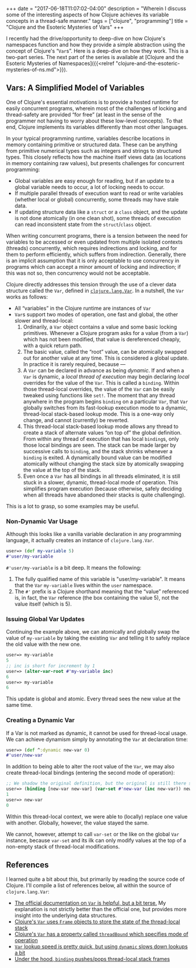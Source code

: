 +++
date = "2017-06-18T11:07:02-04:00"
description = "Wherein I discuss some of the interesting aspects of how Clojure achieves its variable concepts in a thread-safe manner."
tags = ["clojure", "programming"]
title = "Clojure and the Esoteric Mysteries of Vars"
+++

I recently had the drive/opportunity to deep-dive on how Clojure's namespaces
function and how they provide a simple abstraction using the concept of Clojure's
&ldquo;`Var`s&rdquo;. Here is a deep-dive on how they work. This is a two-part
series. The next part of the series is available at
[Clojure and the Esoteric Mysteries of Namespaces]({{<relref "clojure-and-the-esoteric-mysteries-of-ns.md">}}).

## Vars: A Simplified Model of Variables

One of Clojure's essential motivations is to provide a hosted runtime for 
easily concurrent programs, wherein most of the challenges of locking and
thread-safety are provided &ldquo;for free&rdquo; (at least in the sense of
the programmer not having to worry about these low-level concepts). To that end,
Clojure implements its variables differently than most other languages.

In your typical programming runtime, variables describe locations in memory
containing primitive or structured data. These can be anything from primitive
numerical types such as integers and strings to structured types. This closely
reflects how the machine itself views data (as locations in memory containing
raw values), but presents challenges for concurrent programming:

* Global variables are easy enough for reading, but if an update to a global
  variable needs to occur, a lot of locking needs to occur.
* If multiple parallel threads of execution want to read or write variables
  (whether local or global) concurrently, some threads may have stale data.
* If updating structure data like a `struct` or a `class` object, and the update
  is not done atomically (in one clean shot), some threads of execution can read
  inconsistent state from the `struct`/`class` object.

When writing concurrent programs, there is a tension between the need for
variables to be accessed or even updated from multiple isolated contexts
(threads) concurrently, which requires indirections and locking, and for them
to perform efficiently, which suffers from indirection. Generally, there is an
implicit assumption that it is only acceptable to use concurrency in programs
which can accept a minor amount of locking and indirection; if this was not so,
then concurrency would not be acceptable.

Clojure directly addresses this tension through the use of a clever data
structure called the `Var`, defined in 
[`clojure.lang.Var`](https://github.com/clojure/clojure/blob/master/src/jvm/clojure/lang/Var.java).
In a nutshell, the `Var` works as follows:

* All &ldquo;variables&rdquo; in the Clojure runtime are instances of `Var`
* `Var`s support two modes of operation, one fast and global, the other slower
  and thread-local:
  1. Ordinarily, a `Var` object contains a value and some basic locking primitives.
     Whenever a Clojure program asks for a value (from a `Var`) which has not
     been modified, that value is dereferenced cheaply, with a quick return path.
  1. The basic value, called the &ldquo;root&rdquo; value, can be atomically
     swapped out for another value at any time. This is considered a global
     update. In practice it is rarely required, because &mdash;
  1. A `Var` can be declared in advance as being _dynamic_. If and when a `Var`
     is dynamic, a *local thread of execution* may begin declaring *local*
     overrides for the value of the `Var`. This is called a `binding`.
     Within those thread-local overrides, the value of the `Var` can be easily
     tweaked using functions like `set!`.
     The moment that any thread anywhere in the program begins `binding` on a
     particular `Var`, that `Var` globally switches from its fast-lookup 
     execution mode to a dynamic, thread-local stack-based lookup mode.
     This is a one-way only change, and cannot (currently) be reverted.
  1. This thread-local stack-based lookup mode allows any thread to create a
     stack of alternate values &ldquo;on top of&rdquo; the global definition.
     From within any thread of execution that has local `binding`s, only those
     local bindings are seen. The stack can be made larger by successive calls
     to `binding`, and the stack shrinks whenever a `binding` is exited. A
     dynamically bound value can be modified atomically without changing the
     stack size by atomically swapping the value at the top of the stack.
  1. Even once a `Var` has all bindings in all threads eliminated, it is still
     stuck in a slower, dynamic, thread-local mode of operation. This simplifies
     program execution (because otherwise, safely deciding when all threads have
     abandoned their stacks is quite challenging).

This is a lot to grasp, so some examples may be useful.


### Non-Dynamic Var Usage

Although this looks like a vanilla variable declaration in any programming
language, it actually creates an instance of `clojure.lang.Var`.

````clojure
user=> (def my-variable 5)
#'user/my-variable
````

`#'user/my-variable` is a bit deep. It means the following:

1. The fully qualified name of this variable is "user/my-variable". It
   means that the `Var` `my-variable` lives within the `user` namespace.
2. The `#'` prefix is a Clojure shorthand meaning that the &ldquo;value&rdquo;
   referenced is, in fact, the `Var` reference (the box containing the value 5),
   not the value itself (which is 5).


### Issuing Global Var Updates

Continuing the example above, we can atomically and globally swap the value
of `my-variable` by taking the existing `Var` and telling it to safely replace
the old value with the new one.

````clojure
user=> my-variable
5
;; inc is short for increment by 1
user=> (alter-var-root #'my-variable inc)
6
user=> my-variable
6
````

This update is global and atomic. Every thread sees the new value at the same time.

### Creating a Dynamic Var

If a Var is not marked as dynamic, it cannot be used for thread-local usage.
We can achieve dynamism simply by annotating the `Var` at declaration time:

````clojure
user=> (def ^:dynamic new-var 0)
#'user/new-var
````

In addition to being able to alter the root value of the `Var`, we may also
create thread-local bindings (entering the second mode of operation):

````clojure
;; We shadow the original definition, but the original is still there somewhere
user=> (binding [new-var new-var] (var-set #'new-var (inc new-var)) new-var)
1
user=> new-var
0
````

Within this thread-local context, we were able to (locally) replace one value
with another. Globally, however, the value stayed the same.

We cannot, however, attempt to call `var-set` or the like on the global `Var`
instance, because `var-set` and its ilk can only modify values at the top of
a non-empty stack of thread-local modifications.


## References

I learned quite a bit about this, but primarily by reading the source code of
Clojure. I'll compile a list of references below, all within the source of
`clojure.lang.Var`:

* [The official documentation on `Var` is helpful, but a bit terse.](https://clojure.org/reference/vars)
  My explanation is not strictly better than the official one, but provides
  more insight into the underlying data structures.
* [Clojure's `Var` uses `Frame` objects to store the state of the thread-local stack](https://github.com/clojure/clojure/blob/d7e92e5d71ca2cf4503165e551859207ba709ddf/src/jvm/clojure/lang/Var.java#L49-L74)
* [Clojure's `Var` has a property called `threadBound` which specifies mode of operation](https://github.com/clojure/clojure/blob/d7e92e5d71ca2cf4503165e551859207ba709ddf/src/jvm/clojure/lang/Var.java#L172-L178)
* [`Var` lookup speed is pretty quick, but using `dynamic` slows down lookups a bit](https://github.com/clojure/clojure/blob/d7e92e5d71ca2cf4503165e551859207ba709ddf/src/jvm/clojure/lang/Var.java#L190-L201)
* [Under the hood, `binding` pushes/pops thread-local stack frames](https://github.com/clojure/clojure/blob/d7e92e5d71ca2cf4503165e551859207ba709ddf/src/jvm/clojure/lang/Var.java#L314-L362)